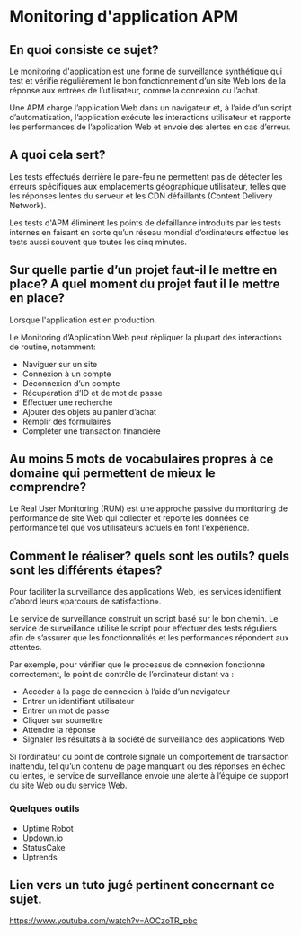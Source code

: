 # Monitoring d'application APM

## En quoi consiste ce sujet? 

Le monitoring d'application est une forme de surveillance synthétique qui test et vérifie régulièrement le bon fonctionnement d’un site Web lors de la réponse aux entrées de l’utilisateur, comme la connexion ou l’achat.

Une APM charge l’application Web dans un navigateur et, à l’aide d’un script d’automatisation, l’application exécute les interactions utilisateur et rapporte les performances de l’application Web et envoie des alertes en cas d’erreur.

## A quoi cela sert?

Les tests effectués derrière le pare-feu ne permettent pas de détecter les erreurs spécifiques aux emplacements géographique utilisateur, telles que les réponses lentes du serveur et les CDN défaillants (Content Delivery Network).

Les tests d'APM éliminent les points de défaillance introduits par les tests internes en faisant en sorte qu’un réseau mondial d’ordinateurs effectue les tests aussi souvent que toutes les cinq minutes.

## Sur quelle partie d’un projet faut-il le mettre en place? A quel moment du projet faut il le mettre en place?

Lorsque l'application est en production.

Le Monitoring d’Application Web peut répliquer la plupart des interactions de routine, notamment:

+ Naviguer sur un site
+ Connexion à un compte
+ Déconnexion d’un compte
+ Récupération d’ID et de mot de passe
+ Effectuer une recherche
+ Ajouter des objets au panier d’achat
+ Remplir des formulaires
+ Compléter une transaction financière

## Au moins 5 mots de vocabulaires propres à ce domaine qui permettent de mieux le comprendre?

Le Real User Monitoring (RUM) est une approche passive du monitoring de performance de site Web qui collecter et reporte les données de performance tel que vos utilisateurs actuels en font l’expérience.

## Comment le réaliser? quels sont les outils? quels sont les différents étapes?

Pour faciliter la surveillance des applications Web, les services identifient d’abord leurs «parcours de satisfaction».

Le service de surveillance construit un script basé sur le bon chemin. Le service de surveillance utilise le script pour effectuer des tests réguliers afin de s’assurer que les fonctionnalités et les performances répondent aux attentes. 

Par exemple, pour vérifier que le processus de connexion fonctionne correctement, le point de contrôle de l’ordinateur distant va :

+ Accéder à la page de connexion à l’aide d’un navigateur
+ Entrer un identifiant utilisateur
+ Entrer un mot de passe
+ Cliquer sur soumettre
+ Attendre la réponse
+ Signaler les résultats à la société de surveillance des applications Web

Si l’ordinateur du point de contrôle signale un comportement de transaction inattendu, tel qu’un contenu de page manquant ou des réponses en échec ou lentes, le service de surveillance envoie une alerte à l’équipe de support du site Web ou du service Web.


### Quelques outils 

+ Uptime Robot
+ Updown.io
+ StatusCake
+ Uptrends


## Lien vers un tuto jugé pertinent concernant ce sujet.

https://www.youtube.com/watch?v=AOCzoTR_pbc
